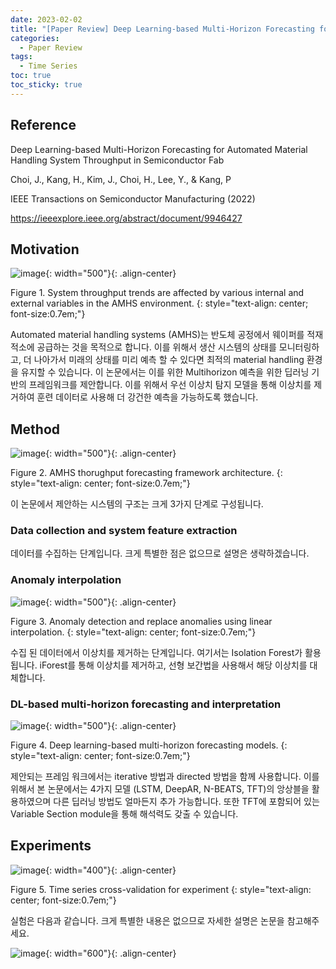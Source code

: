 ```yaml
---
date: 2023-02-02
title: "[Paper Review] Deep Learning-based Multi-Horizon Forecasting for Automated Material Handling System Throughput in Semiconductor Fab"
categories: 
  - Paper Review
tags: 
  - Time Series
toc: true  
toc_sticky: true 
---
```


## Reference

Deep Learning-based Multi-Horizon Forecasting for Automated Material Handling System Throughput in Semiconductor Fab

Choi, J., Kang, H., Kim, J., Choi, H., Lee, Y., & Kang, P

IEEE Transactions on Semiconductor Manufacturing (2022)

https://ieeexplore.ieee.org/abstract/document/9946427

## Motivation

![image](https://user-images.githubusercontent.com/35906602/216506926-b2fb8318-3257-44fb-ac0c-4b744f86839e.png){: width="500"}{: .align-center} 

Figure 1. System throughput trends are affected by various internal and external variables in the AMHS environment.
{: style="text-align: center; font-size:0.7em;"}

Automated material handling systems (AMHS)는 반도체 공정에서 웨이퍼를 적재적소에 공급하는 것을 목적으로 합니다. 이를 위해서 생산 시스템의 상태를 모니터링하고, 더 나아가서 미래의 상태를 미리 예측 할 수 있다면 최적의 material handling 환경을 유지할 수 있습니다. 이 논문에서는 이를 위한 Multihorizon 예측을 위한 딥러닝 기반의 프레임워크를 제안합니다. 이를 위해서 우선 이상치 탐지 모델을 통해 이상치를 제거하여 훈련 데이터로 사용해 더 강건한 예측을 가능하도록 했습니다. 

## Method

![image](https://user-images.githubusercontent.com/35906602/216507068-654caeee-c081-4143-94f8-2ecbdd21a213.png){: width="500"}{: .align-center} 

Figure 2. AMHS thorughput forecasting framework architecture.
{: style="text-align: center; font-size:0.7em;"}

이 논문에서 제안하는 시스템의 구조는 크게 3가지 단계로 구성됩니다. 

### Data collection and system feature extraction

데이터를 수집하는 단계입니다. 크게 특별한 점은 없으므로 설명은 생략하겠습니다.

### Anomaly interpolation

![image](https://user-images.githubusercontent.com/35906602/216507536-d4bc49e6-e9e3-4b68-82a4-4398bdfc8bb8.png){: width="500"}{: .align-center} 

Figure 3. Anomaly detection and replace anomalies using linear interpolation.
{: style="text-align: center; font-size:0.7em;"}


수집 된 데이터에서 이상치를 제거하는 단계입니다. 여기서는 Isolation Forest가 활용됩니다. iForest를 통해 이상치를 제거하고, 선형 보간법을 사용해서 해당 이상치를 대체합니다. 

### DL-based multi-horizon forecasting and interpretation

![image](https://user-images.githubusercontent.com/35906602/216508046-335ff553-4c82-4e60-be7c-d18013afc632.png){: width="500"}{: .align-center} 

Figure 4. Deep learning-based multi-horizon forecasting models.
{: style="text-align: center; font-size:0.7em;"}


제안되는 프레임 워크에서는 iterative 방법과 directed 방법을 함께 사용합니다. 이를 위해서 본 논문에서는 4가지 모델 (LSTM, DeepAR, N-BEATS, TFT)의 앙상블을 활용하였으며 다른 딥러닝 방법도 얼마든지 추가 가능합니다. 또한 TFT에 포함되어 있는 Variable Section module을 통해 해석력도 갖출 수 있습니다. 

## Experiments

![image](https://user-images.githubusercontent.com/35906602/216508908-f1af0026-e7d0-4cc3-b280-de1ad2eb8f0b.png){: width="400"}{: .align-center} 

Figure 5. Time series cross-validation for experiment
{: style="text-align: center; font-size:0.7em;"}

실험은 다음과 같습니다. 크게 특별한 내용은 없으므로 자세한 설명은 논문을 참고해주세요.


![image](https://user-images.githubusercontent.com/35906602/216509175-99dc7df1-59d2-4d69-afd2-494ca74f4be6.png){: width="600"}{: .align-center} 

